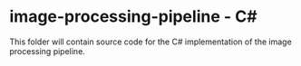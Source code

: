 # image-processing-pipeline - C#

This folder will contain source code for the C# implementation of the image processing pipeline.